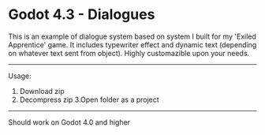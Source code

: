 # Godot 4.3 - Dialogues
 This is an example of dialogue system based on system I built for my 'Exiled Apprentice' game. It includes typewriter effect and dynamic text (depending on whatever text sent from object). Highly customazible upon your needs.

--- 
Usage:

1. Download zip
2. Decompress zip
3.Open folder as a project

---
Should work on Godot 4.0 and higher